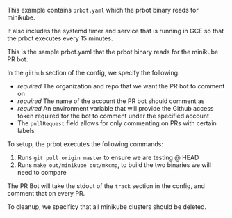 This example contains `prbot.yaml` which the prbot binary reads for minikube.

It also includes the systemd timer and service that is running in GCE so that the prbot executes every 15 minutes.

This is the sample prbot.yaml that the prbot binary reads for the minikube PR bot.

In the `github` section of the config, we specify the following:
- *required* The organization and repo that we want the PR bot to comment on
- *required* The name of the account the PR bot should comment as
- *required* An environment variable that will provide the Github access token required for the bot to comment under the specified account
- The `pullRequest` field allows for only commenting on PRs with certain labels


To setup, the prbot executes the following commands:

1. Runs `git pull origin master` to ensure we are testing @ HEAD
1. Runs `make out/minikube out/mkcmp`, to build the two binaries we will need to compare

The PR Bot will take the stdout of the `track` section in the config, and comment that on every PR.

To cleanup, we specificy that all minikube clusters should be deleted.
